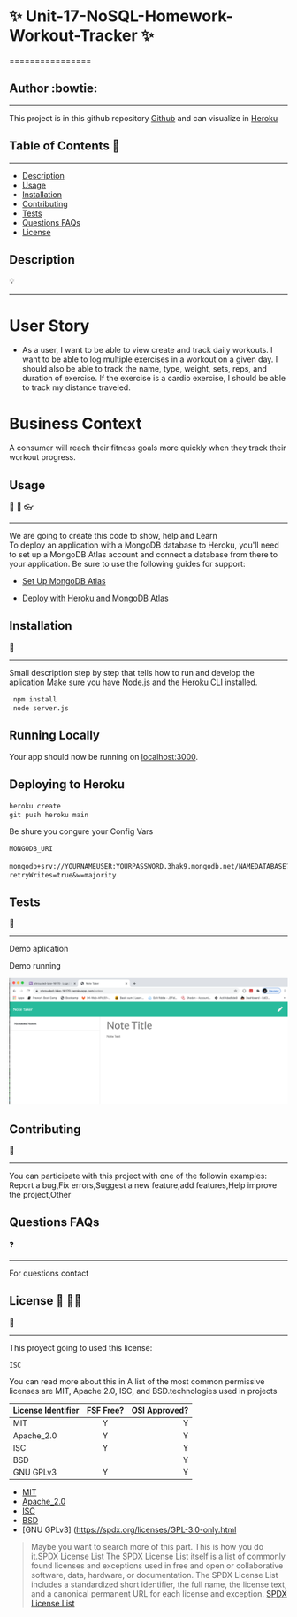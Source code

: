 # :sparkles:  Unit-17-NoSQL-Homework-Workout-Tracker   :sparkles:
================
## Author :bowtie:
***


This project is in this github repository [Github](https://github.com/rakeru2006/Unit-17-NoSQL-Homework-Workout-Tracker)
and can visualize in [Heroku](https://shielded-reef-23121.herokuapp.com/?id=60615a955217420015b4bbee)


## Table of Contents :pushpin:
*** 
  - [Description](#Description)
  - [Usage](#Usage)
  - [Installation](#Installation)
  - [Contributing](#Contributing)
  - [Tests](#Tests)
  - [Questions FAQs](#Questions-faqs)
  - [License](#License)


## Description  
:bulb:
  ***
  # User Story

* As a user, I want to be able to view create and track daily workouts. I want to be able to log multiple exercises in a workout on a given day. I should also be able to track the name, type, weight, sets, reps, and duration of exercise. If the exercise is a cardio exercise, I should be able to track my distance traveled.

# Business Context

A consumer will reach their fitness goals more quickly when they track their workout progress.

    
    
## Usage 
:speech_balloon:  :hammer: :eyeglasses: 
  ***
We are going to create this code to show, help and Learn  
To deploy an application with a MongoDB database to Heroku, you'll need to set up a MongoDB Atlas account and connect a database from there to your application. Be sure to use the following guides for support:

  * [Set Up MongoDB Atlas](../04-Important/MongoAtlas-Setup.md)

  * [Deploy with Heroku and MongoDB Atlas](../04-Important/MongoAtlas-Deploy.md)

## Installation 
:feet:
***

Small description step by step that tells how to run and develop the aplication 
Make sure you have [Node.js](http://nodejs.org/) and the [Heroku CLI](https://cli.heroku.com/) installed.

```
 npm install
 node server.js
``` 
## Running Locally

Your app should now be running on [localhost:3000](http://localhost:8000/).

## Deploying to Heroku

```
heroku create
git push heroku main

```
Be shure you congure your Config Vars

```
MONGODB_URI

mongodb+srv://YOURNAMEUSER:YOURPASSWORD.3hak9.mongodb.net/NAMEDATABASE?retryWrites=true&w=majority

```


## Tests 
:eyes: 
***

Demo aplication

Demo running

![demo](https://github.com/rakeru2006/express_heroku/blob/main/note.png)



## Contributing  
:man_with_gua_pi_mao:
***
You can participate with this project with one of the followin examples: 
 Report a bug,Fix errors,Suggest a new feature,add features,Help improve the project,Other


## Questions FAQs 
:question:
***

For questions contact 

## License :cop: :guardsman: 
:key:
  ***
  This proyect going to used this license:
  ~~~
  ISC
  ~~~

  You can read more about this in
  A list of the most common permissive licenses are MIT, Apache 2.0, ISC, and BSD.technologies used in projects
  
  | License Identifier| FSF Free? | OSI Approved? |
  |:--------------|:-------------:|--------------:|
  | MIT| Y | Y|
  | Apache_2.0 | Y | Y|
  | ISC | Y | Y |
  | BSD |  | Y |
  | GNU GPLv3 | Y | Y |
 
  
  * [MIT](https://spdx.org/licenses/MIT.html)
  * [Apache_2.0 ](https://spdx.org/licenses/Apache-2.0.html)
  * [ISC](https://spdx.org/licenses/ISC.html)
  * [BSD](https://spdx.org/licenses/BSD-1-Clause.html)
  * [GNU GPLv3] (https://spdx.org/licenses/GPL-3.0-only.html
  
  > Maybe you want to search more of this part.
  > This is how you do it.SPDX License List
  > The SPDX License List itself is a list of commonly found licenses and
  > exceptions used in free and open or collaborative software, data, hardware,
  > or documentation. The SPDX License List includes a standardized short identifier,
  > the full name, the license text, and a canonical
  > permanent URL for each license and exception.
  > [SPDX License List](https://spdx.org/licenses/)


